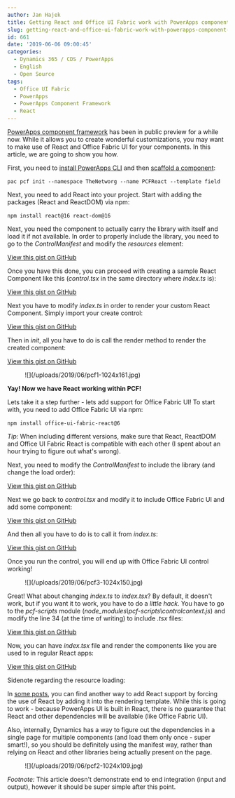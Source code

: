 ```yaml
---
author: Jan Hajek
title: Getting React and Office UI Fabric work with PowerApps component framework
slug: getting-react-and-office-ui-fabric-work-with-powerapps-component-framework
id: 661
date: '2019-06-06 09:00:45'
categories:
  - Dynamics 365 / CDS / PowerApps
  - English
  - Open Source
tags:
  - Office UI Fabric
  - PowerApps
  - PowerApps Component Framework
  - React
---
```


[PowerApps component framework](https://docs.microsoft.com/en-us/powerapps/developer/component-framework/overview) has been in public preview for a while now. While it allows you to create wonderful customizations, you may want to make use of React and Office Fabric UI for your components. In this article, we are going to show you how.

First, you need to [install PowerApps CLI](https://docs.microsoft.com/en-us/powerapps/developer/component-framework/create-custom-controls-using-pcf#prerequisites-to-use-powerapps-cli) and then [scaffold a component](https://docs.microsoft.com/en-us/powerapps/developer/component-framework/create-custom-controls-using-pcf#creating-a-new-powerapps-component-framework-component):

    pac pcf init --namespace TheNetworg --name PCFReact --template field

Next, you need to add React into your project. Start with adding the packages (React and ReactDOM) via npm:

    npm install react@16 react-dom@16

Next, you need the component to actually carry the library with itself and load it if not available. In order to properly include the library, you need to go to the _ControlManifest_ and modify the _resources_ element:

<div class="wp-block-coblocks-gist">

<noscript><a href="https://gist.github.com/hajekj/09d7b548a3f2009f642be96320a887bb#file-661-1-xml">View this gist on GitHub</a></noscript>

</div>

Once you have this done, you can proceed with creating a sample React Component like this (_control.tsx_ in the same directory where _index.ts_ is):

<div class="wp-block-coblocks-gist">

<noscript><a href="https://gist.github.com/hajekj/09d7b548a3f2009f642be96320a887bb#file-661-2-tsx">View this gist on GitHub</a></noscript>

</div>

Next you have to modify _index.ts_ in order to render your custom React Component. Simply import your create control:

<div class="wp-block-coblocks-gist">

<noscript><a href="https://gist.github.com/hajekj/09d7b548a3f2009f642be96320a887bb#file-661-3-tsx">View this gist on GitHub</a></noscript>

</div>

Then in _init_, all you have to do is call the render method to render the created component:

<div class="wp-block-coblocks-gist">

<noscript><a href="https://gist.github.com/hajekj/09d7b548a3f2009f642be96320a887bb#file-661-4-ts">View this gist on GitHub</a></noscript>

</div>

<figure class="wp-block-image">![](/uploads/2019/06/pcf1-1024x161.jpg)</figure>

**Yay! Now we have React working within PCF!**

Lets take it a step further - lets add support for Office Fabric UI! To start with, you need to add Office Fabric UI via npm:

    npm install office-ui-fabric-react@6

_Tip:_ When including different versions, make sure that React, ReactDOM and Office UI Fabric React is compatible with each other (I spent about an hour trying to figure out what's wrong).

Next, you need to modify the _ControlManifest_ to include the library (and change the load order):

<div class="wp-block-coblocks-gist">

<noscript><a href="https://gist.github.com/hajekj/09d7b548a3f2009f642be96320a887bb#file-661-5-xml">View this gist on GitHub</a></noscript>

</div>

Next we go back to _control.tsx_ and modify it to include Office Fabric UI and add some component:

<div class="wp-block-coblocks-gist">

<noscript><a href="https://gist.github.com/hajekj/09d7b548a3f2009f642be96320a887bb#file-661-6-tsx">View this gist on GitHub</a></noscript>

</div>

And then all you have to do is to call it from _index.ts_:

<div class="wp-block-coblocks-gist">

<noscript><a href="https://gist.github.com/hajekj/09d7b548a3f2009f642be96320a887bb#file-661-7-ts">View this gist on GitHub</a></noscript>

</div>

Once you run the control, you will end up with Office Fabric UI control working!

<figure class="wp-block-image">![](/uploads/2019/06/pcf3-1024x150.jpg)</figure>

Great! What about changing _index.ts_ to _index.tsx_? By default, it doesn't work, but if you want it to work, you have to do a _little hack_. You have to go to the _pcf-scripts_ module (_node_modules\pcf-scripts\controlcontext.js_) and modify the line 34 (at the time of writing) to include _.tsx_ files:

<div class="wp-block-coblocks-gist">

<noscript><a href="https://gist.github.com/hajekj/09d7b548a3f2009f642be96320a887bb#file-661-8-ts">View this gist on GitHub</a></noscript>

</div>

Now, you can have _index.tsx_ file and render the components like you are used to in regular React apps:

<div class="wp-block-coblocks-gist">

<noscript><a href="https://gist.github.com/hajekj/09d7b548a3f2009f642be96320a887bb#file-661-9-tsx">View this gist on GitHub</a></noscript>

</div>

Sidenote regarding the resource loading:

In [some posts](https://www.linkedin.com/feed/update/urn:li:activity:6541973822571196416/), you can find another way to add React support by forcing the use of React by adding it into the rendering template. While this is going to work - because PowerApps UI is built in React, there is no guarantee that React and other dependencies will be available (like Office Fabric UI).

Also, internally, Dynamics has a way to figure out the dependencies in a single page for multiple components (and load them only once - super smart!), so you should be definitely using the manifest way, rather than relying on React and other libraries being actually present on the page.

<figure class="wp-block-image">![](/uploads/2019/06/pcf2-1024x109.jpg)</figure>

_Footnote:_ This article doesn't demonstrate end to end integration (input and output), however it should be super simple after this point.